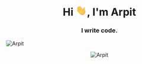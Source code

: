 <h1 align="center">Hi <img src="https://github.com/SAMAYV/SAMAYV/blob/main/Assets/hi.gif" width="30px">, I'm Arpit</h1>

<h3 align="center">I write code.</h3>

<p align="left"> <img src=https://komarev.com/ghpvc/?username=arpitkekri alt=Arpit Kumar Jain/> </p>

<p align="center"> <img src=https://github-readme-stats.vercel.app/api?username=arpitkekri&show_icons=true alt=Arpit Kumar Jain/> </p>

<!--
**arpitkekri/arpitkekri** is a ✨ _special_ ✨ repository because its `README.md` (this file) appears on your GitHub profile.

Here are some ideas to get you started:

- 🔭 I’m currently working on ...
- 🌱 I’m currently learning ...
- 👯 I’m looking to collaborate on ...
- 🤔 I’m looking for help with ...
- 💬 Ask me about ...
- 📫 How to reach me: ...
- 😄 Pronouns: ...
- ⚡ Fun fact: ...
-->
